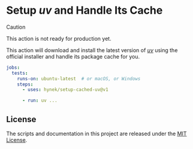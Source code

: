 # Setup *uv* and Handle Its Cache

> [!CAUTION]
> This action is not ready for production yet.

This action will download and install the latest version of [*uv*](https://github.com/astral-sh/uv) using the official installer and handle its package cache for you.

```yaml
jobs:
  tests:
    runs-on: ubuntu-latest  # or macOS, or Windows
    steps:
      - uses: hynek/setup-cached-uv@v1

      - run: uv ...
```


## License

The scripts and documentation in this project are released under the [MIT License](LICENSE).

